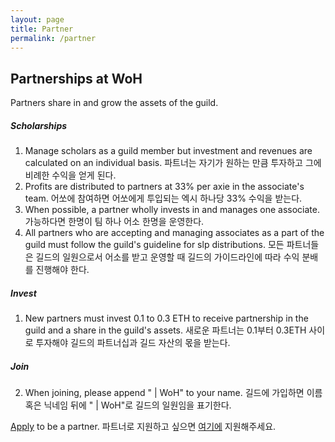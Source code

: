 ```yaml
---
layout: page
title: Partner
permalink: /partner
---
```


<div class="p-3 pb-md-4 mx-auto text-center">
  <h2 class="display-6 mt-3">Partnerships at WoH</h2>
  <p class="fs-5 text-muted">Partners share in and grow the assets of the guild.</p>
</div>

##### Scholarships
1. Manage scholars as a guild member but investment and revenues are calculated on an individual basis.
파트너는 자기가 원하는 만큼 투자하고 그에 비례한 수익을 얻게 된다.
2. Profits are distributed to partners at 33% per axie in the associate's team.
어쏘에 참여하면 어쏘에게 투입되는 엑시 하나당 33% 수익을 받는다.
3. When possible, a partner wholly invests in and manages one associate.
가능하다면 한명이 팀 하나 어소 한명을 운영한다.
4. All partners who are accepting and managing associates as a part of the guild must follow the guild's guideline for slp distributions.
모든 파트너들은 길드의 일원으로서 어소를 받고 운영할 때 길드의 가이드라인에 따라 수익 분배를 진행해야 한다.

##### Invest
1. New partners must invest 0.1 to 0.3 ETH to receive partnership in the guild and a share in the guild's assets. 새로운 파트너는 0.1부터 0.3ETH 사이로 투자해야 길드의 파트너십과 길드 자산의 몫을 받는다.

##### Join
2. When joining, please append " \| WoH" to your name. 길드에 가입하면 이름 혹은 닉네임 뒤에 " \| WoH"로 길드의 일원임을 표기한다.

[Apply](https://forms.gle/CiUCizC18CxZ3iN99) to be a partner. 파트너로 지원하고 싶으면 [여기에](https://forms.gle/CiUCizC18CxZ3iN99) 지원해주세요.
